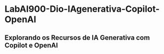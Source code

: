 # LabAI900-Dio-IAgenerativa-Copilot-OpenAI
## Explorando os Recursos de IA Generativa com Copilot e OpenAI
